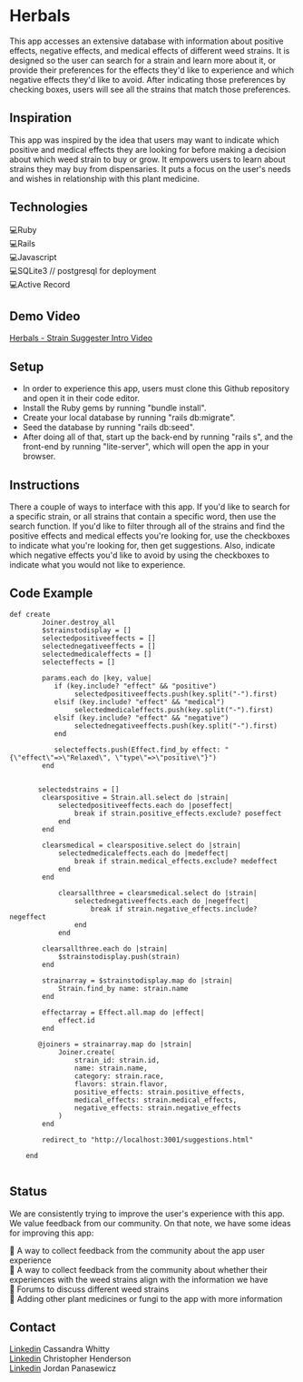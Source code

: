 # Herbals
 This app accesses an extensive database with information about positive effects, negative effects, and medical effects of different weed strains.  It is designed so the user can search for a strain and learn more about it, or provide their preferences for the effects they'd like to experience and which negative effects they'd like to avoid.  After indicating those preferences by checking boxes, users will see all the strains that match those preferences. 
 
 ## Inspiration
 This app was inspired by the idea that users may want to indicate which positive and medical effects they are looking for before making a decision about which weed strain to buy or grow.  It empowers users to learn about strains they may buy from dispensaries.  It puts a focus on the user's needs and wishes in relationship with this plant medicine.
 
 ## Technologies 
 
 💻Ruby <br />
 💻Rails <br />
 💻Javascript <br />
 💻SQLite3 // postgresql for deployment <br />
 💻Active Record <br />
 
 ## Demo Video
 
 [Herbals - Strain Suggester Intro Video](https://youtu.be/DBSvbyIl-LU)
 
 ## Setup
 
- In order to experience this app, users must clone this Github repository and open it in their code editor. 
- Install the Ruby gems by running "bundle install". 
- Create your local database by running "rails db:migrate". 
- Seed the database by running "rails db:seed". 
- After doing all of that, start up the back-end by running "rails s", and the front-end by running "lite-server", which will open the app in your browser. 

## Instructions

There a couple of ways to interface with this app.  If you'd like to search for a specific strain, or all strains that contain a specific word, then use the search function.  If you'd like to filter through all of the strains and find the positive effects and medical effects you're looking for, use the checkboxes to indicate what you're looking for, then get suggestions.  Also, indicate which negative effects you'd like to avoid by using the checkboxes to indicate what you would not like to experience. 

## Code Example

```
def create
        Joiner.destroy_all
        $strainstodisplay = []
        selectedpositiveeffects = []
        selectednegativeeffects = []
        selectedmedicaleffects = []
        selecteffects = []  

        params.each do |key, value|
           if (key.include? "effect" && "positive")
                selectedpositiveeffects.push(key.split("-").first)
           elsif (key.include? "effect" && "medical")
                selectedmedicaleffects.push(key.split("-").first)
           elsif (key.include? "effect" && "negative")
                selectednegativeeffects.push(key.split("-").first)
           end
           
           selecteffects.push(Effect.find_by effect: "{\"effect\"=>\"Relaxed\", \"type\"=>\"positive\"}")
        end


       selectedstrains = []
        clearspositive = Strain.all.select do |strain|
            selectedpositiveeffects.each do |poseffect|
                break if strain.positive_effects.exclude? poseffect
            end
        end

        clearsmedical = clearspositive.select do |strain|
            selectedmedicaleffects.each do |medeffect|
                break if strain.medical_effects.exclude? medeffect
            end
        end

            clearsallthree = clearsmedical.select do |strain|
                selectednegativeeffects.each do |negeffect|
                    break if strain.negative_effects.include? negeffect
                end
            end

        clearsallthree.each do |strain|
            $strainstodisplay.push(strain)
        end

        strainarray = $strainstodisplay.map do |strain|
            Strain.find_by name: strain.name
        end

        effectarray = Effect.all.map do |effect|
            effect.id
        end

       @joiners = strainarray.map do |strain|
            Joiner.create(
                strain_id: strain.id,
                name: strain.name,
                category: strain.race,
                flavors: strain.flavor,
                positive_effects: strain.positive_effects,
                medical_effects: strain.medical_effects,
                negative_effects: strain.negative_effects
            )
        end

        redirect_to "http://localhost:3001/suggestions.html" 
        
    end


```
    
## Status
    
We are consistently trying to improve the user's experience with this app.  We value feedback from our community.  On that note, we have some ideas for improving this app:

🦾 A way to collect feedback from the community about the app user experience <br />
🦾 A way to collect feedback from the community about whether their experiences with the weed strains align with the information we have <br />
🦾 Forums to discuss different weed strains <br />
🦾 Adding other plant medicines or fungi to the app with more information <br />

## Contact 

[Linkedin](https://www.linkedin.com/in/cassandra-whitty-0a184a1a4/) Cassandra Whitty <br />
[Linkedin](https://www.linkedin.com/in/christopher-henderson-665796201/) Christopher Henderson <br />
[Linkedin](https://www.linkedin.com/in/jordan-panasewicz-77a93158/) Jordan Panasewicz


